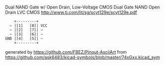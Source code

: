 Dual NAND Gate w/ Open Drain, Low-Voltage CMOS
Dual Gate NAND Open Drain LVC CMOS
http://www.ti.com/lit/sg/scyt129e/scyt129e.pdf


	    +---------+
	  ~ |[1]   [8]| VCC
	  ~ |[2]   [7]| ~
	  ~ |[3]   [6]| ~
	GND |[4]   [5]| ~
	    +---------+


generated by https://github.com/FBEZ/Pinout-AsciiArt from https://github.com/ask6483/kicad-symbols/blob/master/74xGxx.kicad_sym